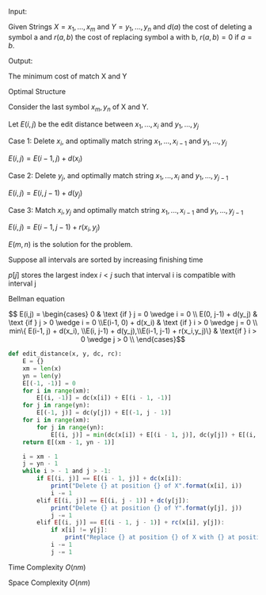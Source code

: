 Input: 

Given Strings $X = x_1, ..., x_m$ and $Y = y_1,..., y_n$ and $d(a)$ the cost of deleting a symbol a and $r(a,b)$ the cost of replacing symbol a with b, $r(a,b) = 0$ if $a =b$. 

Output: 

The minimum cost of match X and Y

Optimal Structure

Consider the last symbol $x_m,y_n$ of X and Y.

Let $E(i,j)$  be the edit distance between $x_1, ..., x_i$ and $y_1,..., y_j$

Case 1:  Delete $x_i$, and optimally match string $x_1, ..., x_{i-1}$ and $y_1,..., y_j$

$E(i,j) = E(i-1, j) + d(x_i)$

Case 2:  Delete $y_j$, and optimally match string $x_1, ..., x_i$ and $y_1,..., y_{j-1}$

$E(i,j) = E(i, j-1) + d(y_j)$

Case 3:  Match $x_i, y_j$ and optimally match string $x_1, ..., x_{i-1}$  and $y_1, ...,y_{j-1}$

$E(i,j) = E(i-1, j-1) + r(x_i, y_j)$

$E(m,n)$ is the solution for the problem.

Suppose all intervals are sorted by increasing finishing time 

 $p[j]$ stores the largest index  $i < j$ such that interval i is compatible with interval j

Bellman equation

$$ E(i,j) = 
  \begin{cases} 0  & \text {if } j = 0 \wedge i = 0  \\  E(0, j-1) + d(y_j)  & \text {if } j > 0 \wedge i = 0  \\E(i-1, 0) + d(x_i)  & \text {if } i > 0 \wedge j = 0  \\
    min\{ E(i-1, j) + d(x_i), \\E(i, j-1) + d(y_j),\\E(i-1, j-1) + r(x_i,y_j)\} & \text{if } i > 0  \wedge j > 0 \\
  \end{cases}$$

```python
def edit_distance(x, y, dc, rc):
    E = {}
    xm = len(x)
    yn = len(y)
    E[(-1, -1)] = 0
    for i in range(xm):
        E[(i, -1)] = dc(x[i]) + E[(i - 1, -1)]
    for j in range(yn):
        E[(-1, j)] = dc(y[j]) + E[(-1, j - 1)]
    for i in range(xm):
        for j in range(yn):
            E[(i, j)] = min(dc(x[i]) + E[(i - 1, j)], dc(y[j]) + E[(i, j - 1)], rc(x[i], y[j]) + E[(i - 1, j - 1)])
    return E[(xm - 1, yn - 1)]
```

```jsx
    i = xm - 1
    j = yn - 1
    while i > - 1 and j > -1:
        if E[(i, j)] == E[(i - 1, j)] + dc(x[i]):
            print("Delete {} at position {} of X".format(x[i], i))
            i -= 1
        elif E[(i, j)] == E[(i, j - 1)] + dc(y[j]):
            print("Delete {} at position {} of Y".format(y[j], j))
            j -= 1
        elif E[(i, j)] == E[(i - 1, j - 1)] + rc(x[i], y[j]):
            if x[i] != y[j]:
                print("Replace {} at position {} of X with {} at position {} of Y".format(x[i], i, y[j], j))
            i -= 1
            j -= 1
```

Time Complexity $O(nm)$

Space Complexity $O(nm)$
